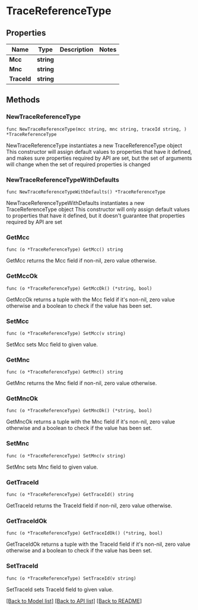 # TraceReferenceType

## Properties

Name | Type | Description | Notes
------------ | ------------- | ------------- | -------------
**Mcc** | **string** |  | 
**Mnc** | **string** |  | 
**TraceId** | **string** |  | 

## Methods

### NewTraceReferenceType

`func NewTraceReferenceType(mcc string, mnc string, traceId string, ) *TraceReferenceType`

NewTraceReferenceType instantiates a new TraceReferenceType object
This constructor will assign default values to properties that have it defined,
and makes sure properties required by API are set, but the set of arguments
will change when the set of required properties is changed

### NewTraceReferenceTypeWithDefaults

`func NewTraceReferenceTypeWithDefaults() *TraceReferenceType`

NewTraceReferenceTypeWithDefaults instantiates a new TraceReferenceType object
This constructor will only assign default values to properties that have it defined,
but it doesn't guarantee that properties required by API are set

### GetMcc

`func (o *TraceReferenceType) GetMcc() string`

GetMcc returns the Mcc field if non-nil, zero value otherwise.

### GetMccOk

`func (o *TraceReferenceType) GetMccOk() (*string, bool)`

GetMccOk returns a tuple with the Mcc field if it's non-nil, zero value otherwise
and a boolean to check if the value has been set.

### SetMcc

`func (o *TraceReferenceType) SetMcc(v string)`

SetMcc sets Mcc field to given value.


### GetMnc

`func (o *TraceReferenceType) GetMnc() string`

GetMnc returns the Mnc field if non-nil, zero value otherwise.

### GetMncOk

`func (o *TraceReferenceType) GetMncOk() (*string, bool)`

GetMncOk returns a tuple with the Mnc field if it's non-nil, zero value otherwise
and a boolean to check if the value has been set.

### SetMnc

`func (o *TraceReferenceType) SetMnc(v string)`

SetMnc sets Mnc field to given value.


### GetTraceId

`func (o *TraceReferenceType) GetTraceId() string`

GetTraceId returns the TraceId field if non-nil, zero value otherwise.

### GetTraceIdOk

`func (o *TraceReferenceType) GetTraceIdOk() (*string, bool)`

GetTraceIdOk returns a tuple with the TraceId field if it's non-nil, zero value otherwise
and a boolean to check if the value has been set.

### SetTraceId

`func (o *TraceReferenceType) SetTraceId(v string)`

SetTraceId sets TraceId field to given value.



[[Back to Model list]](../README.md#documentation-for-models) [[Back to API list]](../README.md#documentation-for-api-endpoints) [[Back to README]](../README.md)


